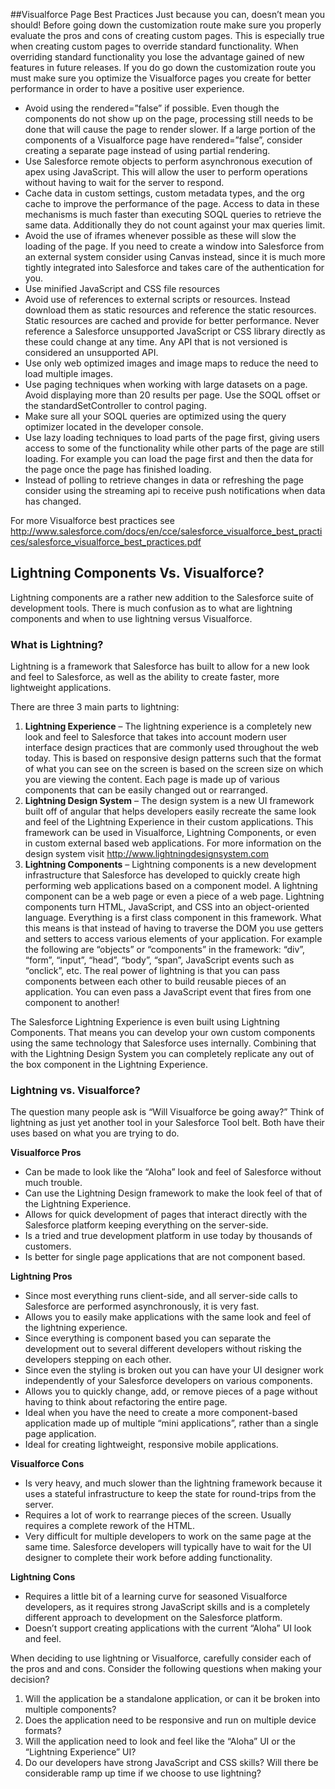 ##Visualforce Page Best Practices
Just because you can, doesn’t mean you should! Before going down the customization route make sure you properly evaluate the pros and cons of creating custom pages. This is especially true when creating custom pages to override standard functionality.  When overriding standard functionality you lose the advantage gained of new features in future releases.
If you do go down the customization route you must make sure you optimize the Visualforce pages you create for better performance in order to have a positive user experience. 

* Avoid using the rendered=”false” if possible. Even though the components do not show up on the page, processing still needs to be done that will cause the page to render slower. If a large portion of the components of a Visualforce page have rendered=”false”, consider creating a separate page instead of using partial rendering.
* Use Salesforce remote objects to perform asynchronous execution of apex using JavaScript. This will allow the user to perform operations without having to wait for the server to respond. 
* Cache data in custom settings, custom metadata types, and the org cache to improve the performance of the page. Access to data in these mechanisms is much faster than executing SOQL queries to retrieve the same data. Additionally they do not count against your max queries limit.
* Avoid the use of iframes whenever possible as these will slow the loading of the page. If you need to create a window into Salesforce from an external system consider using Canvas instead, since it is much more tightly integrated into Salesforce and takes care of the authentication for you. 
* Use minified JavaScript and CSS file resources
* Avoid use of references to external scripts or resources. Instead download them as static resources and reference the static resources. Static resources are cached and provide for better performance. Never reference a Salesforce unsupported JavaScript or CSS library directly as these could change at any time. Any API that is not versioned is considered an unsupported API.
* Use only web optimized images and image maps to reduce the need to load multiple images.
* Use paging techniques when working with large datasets on a page. Avoid displaying more than 20 results per page. Use the SOQL offset or the standardSetController to control paging.
* Make sure all your SOQL queries are optimized using the query optimizer located in the developer console. 
* Use lazy loading techniques to load parts of the page first, giving users access to some of the functionality while other parts of the page are still loading. For example you can load the page first and then the data for the page once the page has finished loading. 
* Instead of polling to retrieve changes in data or refreshing the page consider using the streaming api to receive push notifications when data has changed.

For more Visualforce best practices see
http://www.salesforce.com/docs/en/cce/salesforce_visualforce_best_practices/salesforce_visualforce_best_practices.pdf  

## Lightning Components Vs. Visualforce?
Lightning components are a rather new addition to the Salesforce suite of development tools. There is much confusion as to what are lightning components and when to use lightning versus Visualforce.

### What is Lightning?
Lightning is a framework that Salesforce has built to allow for a new look and feel to Salesforce, as well as the ability to create faster, more lightweight applications.  

There are three 3 main parts to lightning:

1.  **Lightning Experience** – The lightning experience is a completely new look and feel to Salesforce that takes into account modern user interface design practices that are commonly used throughout the web today. This is based on responsive design patterns such that the format of what you can see on the screen is based on the screen size on which you are viewing the content. Each page is made up of various components that can be easily changed out or rearranged.
1.  **Lightning Design System** – The design system is a new UI framework built off of angular that helps developers easily recreate the same look and feel of the Lightning Experience in their custom applications. This framework can be used in Visualforce, Lightning Components, or even in custom external based web applications. For more information on the design system visit http://www.lightningdesignsystem.com 
1.  **Lightning Components** – Lightning components is a new development infrastructure that Salesforce has developed to quickly create high performing web applications based on a component model. A lightning component can be a web page or even a piece of a web page. Lightning components turn HTML, JavaScript, and CSS into an object-oriented language. Everything is a first class component in this framework. What this means is that instead of having to traverse the DOM you use getters and setters to access various elements of your application. For example the following are “objects” or “components” in the framework: “div”, “form”, “input”, “head”, “body”, “span”, JavaScript events such as “onclick”, etc. 
The real power of lightning is that you can pass components between each other to build reusable pieces of an application. You can even pass a JavaScript event that fires from one component to another! 

The Salesforce Lightning Experience is even built using Lightning Components. That means you can develop your own custom components using the same technology that Salesforce uses internally. Combining that with the Lightning Design System you can completely replicate any out of the box component in the Lightning Experience.

### Lightning vs. Visualforce?
The question many people ask is “Will Visualforce be going away?” Think of lightning as just yet another tool in your Salesforce Tool belt. Both have their uses based on what you are trying to do.

**Visualforce Pros**  

* Can be made to look like the “Aloha” look and feel of Salesforce without much trouble.
* Can use the Lightning Design framework to make the look feel of that of the Lightning Experience.
* Allows for quick development of pages that interact directly with the Salesforce platform keeping everything on the server-side. 
* Is a tried and true development platform in use today by thousands of customers.
* Is better for single page applications that are not component based.  

**Lightning Pros**   

* Since most everything runs client-side, and all server-side calls to Salesforce are performed asynchronously, it is very fast.
* Allows you to easily make applications with the same look and feel of the lightning experience. 
* Since everything is component based you can separate the development out to several different developers without risking the developers stepping on each other.
* Since even the styling is broken out you can have your UI designer work independently of your Salesforce developers on various components.
* Allows you to quickly change, add, or remove pieces of a page without having to think about refactoring the entire page. 
* Ideal when you have the need to create a more component-based application made up of multiple “mini applications”, rather than a single page application.
* Ideal for creating lightweight, responsive mobile applications.

**Visualforce Cons**  

* Is very heavy, and much slower than the lightning framework because it uses a stateful infrastructure to keep the state for round-trips from the server.
* Requires a lot of work to rearrange pieces of the screen. Usually requires a complete rework of the HTML. 
* Very difficult for multiple developers to work on the same page at the same time. Salesforce developers will typically have to wait for the UI designer to complete their work before adding functionality.  

**Lightning Cons**   

* Requires a little bit of a learning curve for seasoned Visualforce developers, as it requires strong JavaScript skills and is a completely different approach to development on the Salesforce platform.
* Doesn’t support creating applications with the current “Aloha” UI look and feel.  
       
When deciding to use lightning or Visualforce, carefully consider each of the pros and and cons. Consider the following questions when making your decision?  

1.  Will the application be a standalone application, or can it be broken into multiple components?
1.  Does the application need to be responsive and run on multiple device formats?
1.  Will the application need to look and feel like the “Aloha” UI or the “Lightning Experience” UI?
1.  Do our developers have strong JavaScript and CSS skills? Will there be considerable ramp up time if we choose to use lightning?

